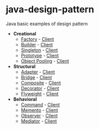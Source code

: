 # java-design-pattern
Java basic examples of design pattern

- **Creational**
  - [Factory](https://github.com/oktaykcr/java-design-pattern/tree/master/src/main/java/creational/factory) - [Client](https://github.com/oktaykcr/java-design-pattern/blob/master/src/test/java/creational/FactoryPatternTest.java)
  - [Builder](https://github.com/oktaykcr/java-design-pattern/tree/master/src/main/java/creational/builder) - [Client](https://github.com/oktaykcr/java-design-pattern/blob/master/src/test/java/creational/BuilderPatternTest.java)
  - [Singleton](https://github.com/oktaykcr/java-design-pattern/tree/master/src/main/java/creational/singleton) - [Client](https://github.com/oktaykcr/java-design-pattern/blob/master/src/test/java/creational/SingletonPatternTest.java)
  - [Prototype](https://github.com/oktaykcr/java-design-pattern/tree/master/src/main/java/creational/prototype) - [Client](https://github.com/oktaykcr/java-design-pattern/blob/master/src/test/java/creational/PrototypePatternTest.java)
  - [Object Pooling](https://github.com/oktaykcr/java-design-pattern/tree/master/src/main/java/creational/objectpool) - [Client](https://github.com/oktaykcr/java-design-pattern/blob/master/src/test/java/creational/ObjectPoolPatternTest.java)
- **Structural**
  - [Adapter](https://github.com/oktaykcr/java-design-pattern/tree/master/src/main/java/structural/adapter) - [Client](https://github.com/oktaykcr/java-design-pattern/blob/master/src/test/java/structural/AdapterPatternTest.java)
  - [Bridge](https://github.com/oktaykcr/java-design-pattern/tree/master/src/main/java/structural/bridge) - [Client](https://github.com/oktaykcr/java-design-pattern/blob/master/src/test/java/structural/BridgePatternTest.java)
  - [Composite](https://github.com/oktaykcr/java-design-pattern/tree/master/src/main/java/structural/composite) - [Client](https://github.com/oktaykcr/java-design-pattern/blob/master/src/test/java/structural/CompositePatternTest.java)
  - [Decorator](https://github.com/oktaykcr/java-design-pattern/tree/master/src/main/java/structural/decorator) - [Client](https://github.com/oktaykcr/java-design-pattern/blob/master/src/test/java/structural/DecoratorPatternTest.java)
  - [Flyweight](https://github.com/oktaykcr/java-design-pattern/tree/master/src/main/java/structural/flyweight) - [Client](https://github.com/oktaykcr/java-design-pattern/blob/master/src/test/java/structural/FlyweightPatternTest.java)
- **Behavioral**
  - [Command](https://github.com/oktaykcr/java-design-pattern/tree/master/src/main/java/behavioral/command) - [Client](https://github.com/oktaykcr/java-design-pattern/blob/master/src/test/java/behavioral/CommandPatternTest.java)
  - [Memento](https://github.com/oktaykcr/java-design-pattern/tree/master/src/main/java/behavioral/memento) - [Client](https://github.com/oktaykcr/java-design-pattern/blob/master/src/test/java/behavioral/MementoPatternTest.java)
  - [Observer](https://github.com/oktaykcr/java-design-pattern/tree/master/src/main/java/behavioral/observer) - [Client](https://github.com/oktaykcr/java-design-pattern/blob/master/src/test/java/behavioral/ObserverPatternTest.java)
  - [Mediator](https://github.com/oktaykcr/java-design-pattern/tree/master/src/main/java/behavioral/mediator) - [Client](https://github.com/oktaykcr/java-design-pattern/blob/master/src/test/java/behavioral/MediatorPatternTest.java)
